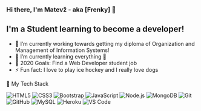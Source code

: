 ### Hi there, I'm Matevž - aka [Frenky] 👋

## I'm a Student learning to become a developer!

- 🔭 I’m currently working towards getting my diploma of Organization and Management of Information Systems!
- 🌱 I’m currently learning everything 🤣
- 🥅 2020 Goals: Find a Web Developer student job
- ⚡ Fun fact: I love to play ice hockey and I really love dogs

🔧 My Tech Stack

![HTML5](https://img.shields.io/badge/-HTML5-000000?style=flat&logo=HTML5)
![CSS3](https://img.shields.io/badge/-CSS3-1572B6?style=flat&logo=css3)
![Bootstrap](https://img.shields.io/badge/-Bootstrap-563D7C?style=flat&logo=bootstrap)
![JavaScript](https://img.shields.io/badge/-JavaScript-000000?style=flat&logo=javascript)
![Node.js](https://img.shields.io/badge/-Node.js-000000?style=flat&logo=node.js&logoColor=339933)
![MongoDB](https://img.shields.io/badge/-MongoDB-black?style=flat&logo=mongodb)
![Git](https://img.shields.io/badge/-Git-000000?style=flat&logo=git&logoColor=F05032)
![GitHub](https://img.shields.io/badge/-GitHub-000000?style=flat&logo=github&logoColor=FFFFFF)
![MySQL](https://img.shields.io/badge/-MySQL-black?style=flat&logo=mysql)
![Heroku](https://img.shields.io/badge/-Heroku-430098?style=flat&logo=heroku)
![VS Code](https://img.shields.io/badge/-VSCode-%23007ACC?style=flat&logo=visual-studio-code)




